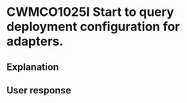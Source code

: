 # CWMCO1025I Start to query deployment configuration for adapters.

## Explanation

## User response